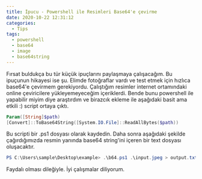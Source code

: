 ```yaml
---
title: İpucu - Powershell ile Resimleri Base64'e çevirme
date: 2020-10-22 12:31:12
categories:
  - Tips
tags:
  - powershell
  - base64
  - image
  - base64string
---
```


Fırsat buldukça bu tür küçük ipuçlarını paylaşmaya çalışacağım. Bu ipuçunun hikayesi ise şu. Elimde fotoğraflar vardı ve test etmek için hızlıca base64'e çevirmem gerekiyordu. 
Çalıştığım resimler internet ortamındaki online çeviricilere yükleyemeyeceğim içeriklerdi. Bende bunu powershell ile yapabilir miyim diye araştırdım ve birazcık ekleme ile aşağıdaki basit ama etkili :) script ortaya çıktı.

```powershell
Param([String]$path)
[Convert]::ToBase64String([System.IO.File]::ReadAllBytes($path))
```

Bu scripti bir .ps1 dosyası olarak kaydedin. Daha sonra aşağıdaki şekilde çağırdığımızda resmin yanında base64 string'ini içeren bir text dosyası oluşacaktır.

```powershell
PS C:\Users\sample\Desktop\example> .\b64.ps1 .\input.jpeg > output.txt
```

Faydalı olması dileğiyle. İyi çalışmalar diliyorum.